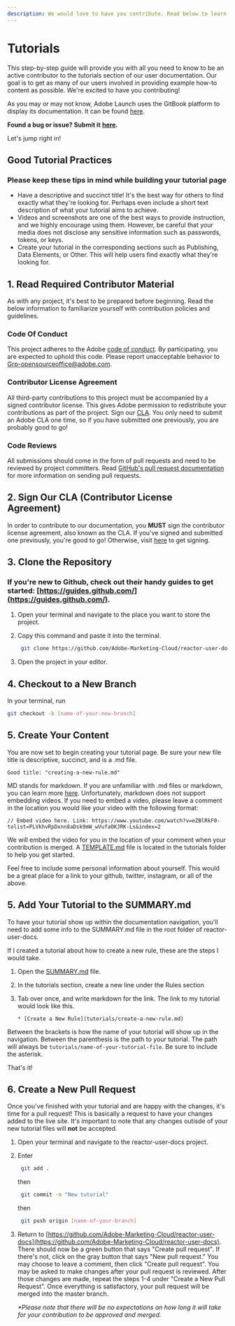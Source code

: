 ```yaml
---
description: We would love to have you contribute. Read below to learn how.
---
```


# Tutorials

This step-by-step guide will provide you with all you need to know to be an active contributor to the tutorials section of our user documentation. Our goal is to get as many of our users involved in providing example how-to content as possible. We're excited to have you contributing!

As you may or may not know, Adobe Launch uses the GitBook platform to display its documentation. It can be found [here](https://docs.adobelaunch.com/).

**Found a bug or issue? Submit it** [**here**](https://github.com/Adobe-Marketing-Cloud/reactor-user-docs/issues/new)**.**

Let's jump right in!

## Good Tutorial Practices

### Please keep these tips in mind while building your tutorial page

* Have a descriptive and succinct title! It's the best way for others to find exactly what they're looking for. Perhaps even include a short text description of what your tutorial aims to achieve.
* Videos and screenshots are one of the best ways to provide instruction, and we highly encourage using them. However, be careful that your media does not disclose any sensitive information such as passwords, tokens, or keys.
* Create your tutorial in the corresponding sections such as Publishing, Data Elements, or Other. This will help users find exactly what they're looking for.

## 1. Read Required Contributor Material

As with any project, it's best to be prepared before beginning. Read the below information to familiarize yourself with contribution policies and guidelines.

### Code Of Conduct

This project adheres to the Adobe [code of conduct](https://github.com/Adobe-Marketing-Cloud/reactor-user-docs/tree/08d765fa041ac11be27a77e312baa1ab79aa59c0/tutorials/CODE_OF_CONDUCT.md). By participating, you are expected to uphold this code. Please report unacceptable behavior to Grp-opensourceoffice@adobe.com.

### Contributor License Agreement

All third-party contributions to this project must be accompanied by a signed contributor license. This gives Adobe permission to redistribute your contributions as part of the project. Sign our [CLA](http://opensource.adobe.com/cla.html). You only need to submit an Adobe CLA one time, so if you have submitted one previously, you are probably good to go!

### Code Reviews

All submissions should come in the form of pull requests and need to be reviewed by project committers. Read [GitHub's pull request documentation](https://help.github.com/articles/about-pull-requests/) for more information on sending pull requests.

## 2. Sign Our CLA \(Contributor License Agreement\)

In order to contribute to our documentation, you **MUST** sign the contributor license agreement, also known as the CLA. If you've signed and submitted one previously, you're good to go! Otherwise, visit [here](http://opensource.adobe.com/cla.html) to get signing.

## 3. Clone the Repository

### If you're new to Github, check out their handy guides to get started: [https://guides.github.com/](https://guides.github.com/).

1. Open your terminal and navigate to the place you want to store the project.
2. Copy this command and paste it into the terminal.

   ```bash
    git clone https://github.com/Adobe-Marketing-Cloud/reactor-user-docs.git
   ```

3. Open the project in your editor.

## 4. Checkout to a New Branch

In your terminal, run

```bash
git checkout -b [name-of-your-new-branch]
```

## 5. Create Your Content

You are now set to begin creating your tutorial page. Be sure your new file title is descriptive, succinct, and is a .md file.

```text
Good title: "creating-a-new-rule.md"
```

MD stands for markdown. If you are unfamiliar with .md files or markdown, you can learn more [here](https://guides.github.com/features/mastering-markdown/). Unfortunately, markdown does not support embedding videos. If you need to embed a video, please leave a comment in the location you would like your video with the following format:

```text
// Embed video here. Link: https://www.youtube.com/watch?v=eZBlRkF0-tolist=PLVkhvRpDxnn8aDsk9mW_wVufaOKJRK-Ls&index=2
```

We will embed the video for you in the location of your comment when your contribution is merged. A [TEMPLATE.md](template.md) file is located in the tutorials folder to help you get started.

Feel free to include some personal information about yourself. This would be a great place for a link to your github, twitter, instagram, or all of the above.

## 5. Add Your Tutorial to the SUMMARY.md

To have your tutorial show up within the documentation navigation, you'll need to add some info to the SUMMARY.md file in the root folder of reactor-user-docs.

If I created a tutorial about how to create a new rule, these are the steps I would take.

1. Open the [SUMMARY.md](https://github.com/Adobe-Marketing-Cloud/reactor-user-docs/tree/08d765fa041ac11be27a77e312baa1ab79aa59c0/SUMMARY.md) file.
2. In the tutorials section, create a new line under the Rules section
3. Tab over once, and write markdown for the link. The link to my tutorial would look like this.

   `* [Create a New Rule](tutorials/create-a-new-rule.md)`

Between the brackets is how the name of your tutorial will show up in the navigation. Between the parenthesis is the path to your tutorial. The path will always be `tutorials/name-of-your-tutorial-file`. Be sure to include the asterisk.

That's it!

## 6. Create a New Pull Request

Once you've finished with your tutorial and are happy with the changes, it's time for a pull request! This is basically a request to have your changes added to the live site. It's important to note that any changes outisde of your new tutorial files will **not** be accepted.

1. Open your terminal and navigate to the reactor-user-docs project.
2. Enter

   ```bash
    git add .
   ```

   then

   ```bash
    git commit -m "New tutorial"
   ```

   then

   ```bash
    git push origin [name-of-your-branch]
   ```

3. Return to [https://github.com/Adobe-Marketing-Cloud/reactor-user-docs](https://github.com/Adobe-Marketing-Cloud/reactor-user-docs). There should now be a green button that says "Create pull request". If there's not, click on the gray button that says "New pull request." You may choose to leave a comment, then click "Create pull request". You may be asked to make changes after your pull request is reviewed. After those changes are made, repeat the steps 1-4 under "Create a New Pull Request". Once everything is satisfactory, your pull request will be merged into the master branch.

   _\*Please note that there will be no expectations on how long it will take for your contribution to be approved and merged._

